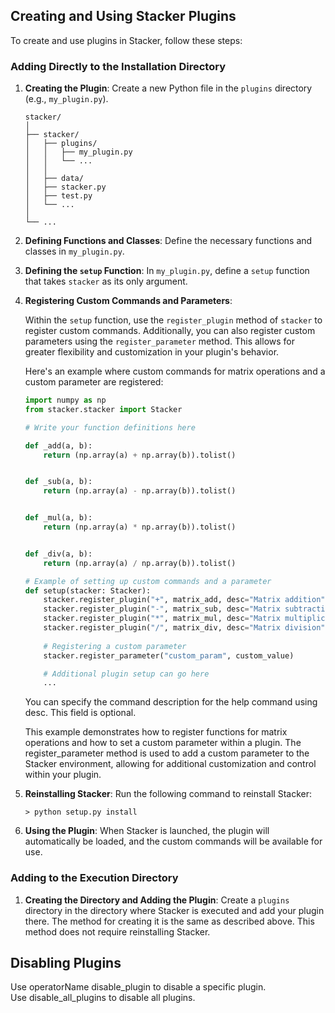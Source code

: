 ## Creating and Using Stacker Plugins

To create and use plugins in Stacker, follow these steps:

### Adding Directly to the Installation Directory

1. **Creating the Plugin**:
   Create a new Python file in the `plugins` directory (e.g., `my_plugin.py`).
    ```
    stacker/
    │
    ├── stacker/
    │   ├── plugins/
    │   │   ├── my_plugin.py
    │   │   └── ...
    │   │
    │   ├── data/
    │   ├── stacker.py
    │   ├── test.py
    │   └── ...
    │
    └── ...
    ```

2. **Defining Functions and Classes**:
   Define the necessary functions and classes in `my_plugin.py`.

3. **Defining the `setup` Function**:
   In `my_plugin.py`, define a `setup` function that takes `stacker` as its only argument.

4. **Registering Custom Commands and Parameters**:

    Within the `setup` function, use the `register_plugin` method of `stacker` to register custom commands. Additionally, you can also register custom parameters using the `register_parameter` method. This allows for greater flexibility and customization in your plugin's behavior.

    Here's an example where custom commands for matrix operations and a custom parameter are registered:

    ```python
    import numpy as np
    from stacker.stacker import Stacker

    # Write your function definitions here

    def _add(a, b):
        return (np.array(a) + np.array(b)).tolist()


    def _sub(a, b):
        return (np.array(a) - np.array(b)).tolist()


    def _mul(a, b):
        return (np.array(a) * np.array(b)).tolist()


    def _div(a, b):
        return (np.array(a) / np.array(b)).tolist()

    # Example of setting up custom commands and a parameter
    def setup(stacker: Stacker):
        stacker.register_plugin("+", matrix_add, desc="Matrix addition")
        stacker.register_plugin("-", matrix_sub, desc="Matrix subtraction")
        stacker.register_plugin("*", matrix_mul, desc="Matrix multiplication")
        stacker.register_plugin("/", matrix_div, desc="Matrix division")
        
        # Registering a custom parameter
        stacker.register_parameter("custom_param", custom_value)

        # Additional plugin setup can go here
        ...
    ```
    You can specify the command description for the help command using desc. This field is optional.

    This example demonstrates how to register functions for matrix operations and how to set a custom parameter within a plugin. The register_parameter method is used to add a custom parameter to the Stacker environment, allowing for additional customization and control within your plugin.

5. **Reinstalling Stacker**:
   Run the following command to reinstall Stacker:
    ```
    > python setup.py install
    ```

6. **Using the Plugin**:
   When Stacker is launched, the plugin will automatically be loaded, and the custom commands will be available for use.

### Adding to the Execution Directory

1. **Creating the Directory and Adding the Plugin**:
   Create a `plugins` directory in the directory where Stacker is executed and add your plugin there. The method for creating it is the same as described above. This method does not require reinstalling Stacker.


## Disabling Plugins
Use operatorName disable_plugin to disable a specific plugin.<br>
Use disable_all_plugins to disable all plugins.<br>

